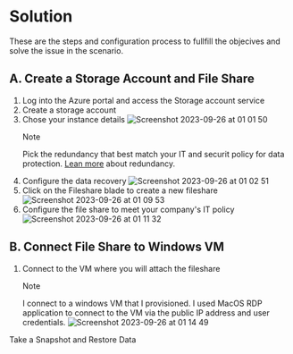 # Solution

These are the steps and configuration process to fullfill the objecives and solve the issue in the scenario.

## A. Create a Storage Account and File Share
1. Log into the Azure portal and access the Storage account service
2. Create a storage account
3. Chose your instance details
   ![Screenshot 2023-09-26 at 01 01 50](https://github.com/asarejohn001/File-Share-Snapshots-in-Azure/assets/137245223/361f5661-83a3-4c1b-871b-483365f82f73)
   >[!NOTE]
   >Pick the redundancy that best match your IT and securit policy for data protection. [Lean more](https://learn.microsoft.com/en-us/azure/storage/common/storage-redundancy) about redundancy.
4. Configure the data recovery
  ![Screenshot 2023-09-26 at 01 02 51](https://github.com/asarejohn001/File-Share-Snapshots-in-Azure/assets/137245223/fd9b10e3-e975-47c9-9844-7ff2d653fcbe)
5. Click on the Fileshare blade to create a new fileshare
   ![Screenshot 2023-09-26 at 01 09 53](https://github.com/asarejohn001/File-Share-Snapshots-in-Azure/assets/137245223/be2aa910-da0b-4607-b63c-09dc9d01b7f7)
6. Configure the file share to meet your company's IT policy
   ![Screenshot 2023-09-26 at 01 11 32](https://github.com/asarejohn001/File-Share-Snapshots-in-Azure/assets/137245223/0769fe0a-9272-417f-8232-a60cd2c73fb6)

## B. Connect File Share to Windows VM
1. Connect to the VM where you will attach the fileshare
   >[!NOTE]
   >I connect to a windows VM that I provisioned. I used MacOS RDP application to connect to the VM via the public IP address and user credentials.
 ![Screenshot 2023-09-26 at 01 14 49](https://github.com/asarejohn001/File-Share-Snapshots-in-Azure/assets/137245223/68899b39-ffb4-45a4-b0c3-f489d49d18fc)

Take a Snapshot and Restore Data
